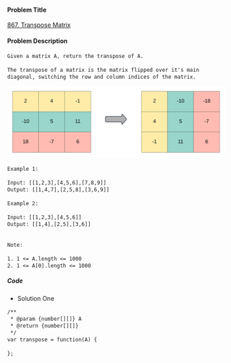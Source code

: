 #### Problem Title
[867. Transpose Matrix](https://leetcode.com/problems/transpose-matrix/)
#### Problem Description
```
Given a matrix A, return the transpose of A.

The transpose of a matrix is the matrix flipped over it's main diagonal, switching the row and column indices of the matrix.
```
 ![p_1.png](../../assets/array/2019-11-29/p_1.png)
```
Example 1:

Input: [[1,2,3],[4,5,6],[7,8,9]]
Output: [[1,4,7],[2,5,8],[3,6,9]]

Example 2:

Input: [[1,2,3],[4,5,6]]
Output: [[1,4],[2,5],[3,6]]
 

Note:

1. 1 <= A.length <= 1000
2. 1 <= A[0].length <= 1000
```

##### Code

- Solution One
```
/**
 * @param {number[][]} A
 * @return {number[][]}
 */
var transpose = function(A) {
    
};
```
